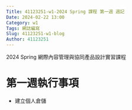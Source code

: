 ```yaml
---
Title: 41123251-w1-2024 Spring 課程 第一週 週記
Date: 2024-02-22 13:00
Category: w1
Tags: 網誌編寫
Slug: 41123251-w1-blog
Author: 41123251
---
```


2024 Spring 網際內容管理與協同產品設計實習課程

<!-- PELICAN_END_SUMMARY -->

# 第一週執行事項
- 建立個人倉儲
